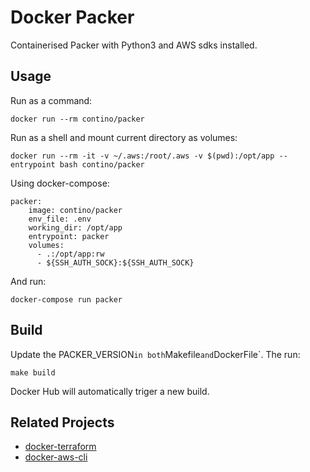 # Docker Packer
Containerised Packer with Python3 and AWS sdks installed.

## Usage
Run as a command:

    docker run --rm contino/packer

Run as a shell and mount current directory as volumes:

    docker run --rm -it -v ~/.aws:/root/.aws -v $(pwd):/opt/app --entrypoint bash contino/packer 

Using docker-compose:

    packer:
        image: contino/packer
        env_file: .env
        working_dir: /opt/app
        entrypoint: packer
        volumes:
          - .:/opt/app:rw
          - ${SSH_AUTH_SOCK}:${SSH_AUTH_SOCK}

And run:

    docker-compose run packer

## Build
Update the PACKER_VERSION` in both `Makefile` and `DockerFile`. The run:

    make build

Docker Hub will automatically triger a new build.

## Related Projects

- [docker-terraform](https://github.com/contino/docker-terraform)
- [docker-aws-cli](https://github.com/contino/docker-aws-cli)
